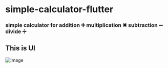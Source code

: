 # simple-calculator-flutter
### simple calculator for addition ➕ multiplication ✖ subtraction ➖ divide ➗
## This is UI
![image](https://github.com/jisdulanjana/simple-calculator-flutter/assets/93591453/931ed54f-6f4e-4e14-abfa-1843b31f4e54)
